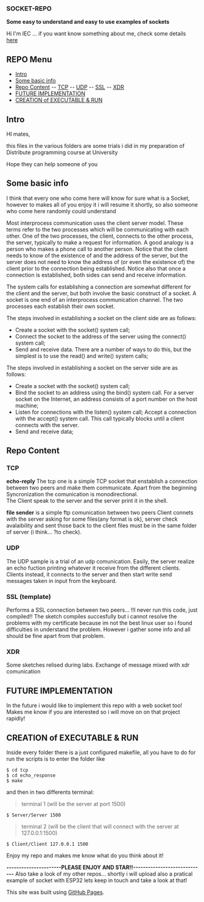 ### SOCKET-REPO
**Some easy to understand and easy to use examples of sockets**

Hi I'm IEC ... if you want know something about me, check some details [here ](http://mycoderpage.altervista.org/On-CV/index.php)

## REPO Menu

- [Intro](Intro)
- [Some basic info]()
- [Repo Content]()
-- [TCP]()
-- [UDP]()
-- [SSL]()
-- [XDR]()
- [FUTURE IMPLEMENTATION]()
- [CREATION of EXECUTABLE & RUN]()

## Intro
HI mates,

this files in the various folders are some trials i did in my preparation 
of Distribute programming course at University

Hope they can help someone of you

## Some basic info
I think that every one who come here will know for sure what is a Socket, however to makes all of you enjoy it i will resume it shortly, so also someone who come here randomly could understand

Most interprocess communication uses the client server model. These terms refer to the two processes which will be communicating with each other. One of the two processes, the client, connects to the other process, the server, typically to make a request for information. A good analogy is a person who makes a phone call to another person.
Notice that the client needs to know of the existence of and the address of the server, but the server does not need to know the address of (or even the existence of) the client prior to the connection being established. Notice also that once a connection is established, both sides can send and receive information.

The system calls for establishing a connection are somewhat different for the client and the server, but both involve the basic construct of a socket. A socket is one end of an interprocess communication channel. The two processes each establish their own socket.

The steps involved in establishing a socket on the client side are as follows:

- Create a socket with the socket() system call;
- Connect the socket to the address of the server using the connect() system call;
- Send and receive data. There are a number of ways to do this, but the simplest is to use the read() and write() system calls;

The steps involved in establishing a socket on the server side are as follows:
- Create a socket with the socket() system call;
- Bind the socket to an address using the bind() system call. For a server socket on the Internet, an address consists of a port number on the host machine;
- Listen for connections with the listen() system call;
Accept a connection with the accept() system call. This call typically blocks until a client connects with the server.
- Send and receive data;

## Repo Content
### TCP
**echo-reply**
The tcp one is a simple TCP socket that enstablish a connection between two peers and make them communicate.
Apart from the beginning Syncronization the comunication is monodirectional.  
The Client speak to the server and the server print it in the shell.

**file sender** 
is a simple ftp comunication between two peers Client connets with the server asking for some files(any format is ok), server check avalaibility and sent those back to the client files must be in the same folder of server (i think... ?to check).

### UDP
The UDP sample is a trial of an udp comunication. 
Easily, the server realize an echo fuction printing whatever it receive from  the different clients.
Clients instead, it connects to the server and then start write send messages taken in input from the keyboard.

### SSL (template)
Performs a SSL connection between two peers... 
!!I never run this code, just compiled!!
The sketch compiles succesfully but i cannot resolve the problems with my certificate because im not the best linux user so i found difficulties in understand the problem.
However i gather some info and all should be fine apart from that problem.     

### XDR 
Some sketches relised during labs. Exchange of message mixed with xdr comunication

## FUTURE IMPLEMENTATION
In the future i would like to implement this repo with a web socket too! Makes me know if you are interested so i will move on on that project rapidly!

## CREATION of EXECUTABLE & RUN
Inside every folder there is a just configured makefile, all you have to do for
run the scripts is to enter the folder like 

```
$ cd tcp
$ cd echo_response
$ make 
```
and then in two differents terminal:

>terminal 1 (will be the server at port 1500)
```
$ Server/Server 1500
```
>terminal 2 (will be the client that will connect with the server at 127.0.0.1:1500)
```
$ Client/Client 127.0.0.1 1500
```


Enjoy my repo and makes me know what do you think about it! 

**----------------------PLEASE ENJOY AND STAR!!-----------------------------**
Also take a look of my other repos... shortly i will upload also a pratical example of socket with ESP32 
lets keep in touch and take a look at that!

This site was built using [GitHub Pages](https://pages.github.com/).
